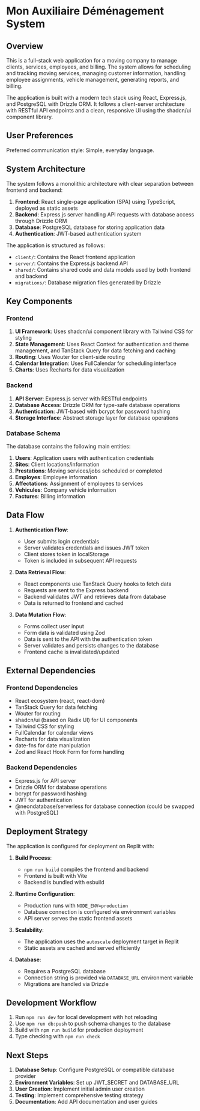 # Mon Auxiliaire Déménagement System

## Overview

This is a full-stack web application for a moving company to manage clients, services, employees, and billing. The system allows for scheduling and tracking moving services, managing customer information, handling employee assignments, vehicle management, generating reports, and billing.

The application is built with a modern tech stack using React, Express.js, and PostgreSQL with Drizzle ORM. It follows a client-server architecture with RESTful API endpoints and a clean, responsive UI using the shadcn/ui component library.

## User Preferences

Preferred communication style: Simple, everyday language.

## System Architecture

The system follows a monolithic architecture with clear separation between frontend and backend:

1. **Frontend**: React single-page application (SPA) using TypeScript, deployed as static assets
2. **Backend**: Express.js server handling API requests with database access through Drizzle ORM
3. **Database**: PostgreSQL database for storing application data
4. **Authentication**: JWT-based authentication system

The application is structured as follows:
- `client/`: Contains the React frontend application
- `server/`: Contains the Express.js backend API
- `shared/`: Contains shared code and data models used by both frontend and backend
- `migrations/`: Database migration files generated by Drizzle

## Key Components

### Frontend

1. **UI Framework**: Uses shadcn/ui component library with Tailwind CSS for styling
2. **State Management**: Uses React Context for authentication and theme management, and TanStack Query for data fetching and caching
3. **Routing**: Uses Wouter for client-side routing
4. **Calendar Integration**: Uses FullCalendar for scheduling interface
5. **Charts**: Uses Recharts for data visualization

### Backend

1. **API Server**: Express.js server with RESTful endpoints
2. **Database Access**: Drizzle ORM for type-safe database operations
3. **Authentication**: JWT-based with bcrypt for password hashing
4. **Storage Interface**: Abstract storage layer for database operations

### Database Schema

The database contains the following main entities:
1. **Users**: Application users with authentication credentials
2. **Sites**: Client locations/information
3. **Prestations**: Moving services/jobs scheduled or completed
4. **Employes**: Employee information
5. **Affectations**: Assignment of employees to services
6. **Vehicules**: Company vehicle information
7. **Factures**: Billing information

## Data Flow

1. **Authentication Flow**:
   - User submits login credentials
   - Server validates credentials and issues JWT token
   - Client stores token in localStorage
   - Token is included in subsequent API requests

2. **Data Retrieval Flow**:
   - React components use TanStack Query hooks to fetch data
   - Requests are sent to the Express backend
   - Backend validates JWT and retrieves data from database
   - Data is returned to frontend and cached

3. **Data Mutation Flow**:
   - Forms collect user input
   - Form data is validated using Zod
   - Data is sent to the API with the authentication token
   - Server validates and persists changes to the database
   - Frontend cache is invalidated/updated

## External Dependencies

### Frontend Dependencies
- React ecosystem (react, react-dom)
- TanStack Query for data fetching
- Wouter for routing
- shadcn/ui (based on Radix UI) for UI components
- Tailwind CSS for styling
- FullCalendar for calendar views
- Recharts for data visualization
- date-fns for date manipulation
- Zod and React Hook Form for form handling

### Backend Dependencies
- Express.js for API server
- Drizzle ORM for database operations
- bcrypt for password hashing
- JWT for authentication
- @neondatabase/serverless for database connection (could be swapped with PostgreSQL)

## Deployment Strategy

The application is configured for deployment on Replit with:

1. **Build Process**:
   - `npm run build` compiles the frontend and backend
   - Frontend is built with Vite
   - Backend is bundled with esbuild

2. **Runtime Configuration**:
   - Production runs with `NODE_ENV=production`
   - Database connection is configured via environment variables
   - API server serves the static frontend assets

3. **Scalability**:
   - The application uses the `autoscale` deployment target in Replit
   - Static assets are cached and served efficiently

4. **Database**:
   - Requires a PostgreSQL database
   - Connection string is provided via `DATABASE_URL` environment variable
   - Migrations are handled via Drizzle

## Development Workflow

1. Run `npm run dev` for local development with hot reloading
2. Use `npm run db:push` to push schema changes to the database
3. Build with `npm run build` for production deployment
4. Type checking with `npm run check`

## Next Steps

1. **Database Setup**: Configure PostgreSQL or compatible database provider
2. **Environment Variables**: Set up JWT_SECRET and DATABASE_URL
3. **User Creation**: Implement initial admin user creation
4. **Testing**: Implement comprehensive testing strategy
5. **Documentation**: Add API documentation and user guides
